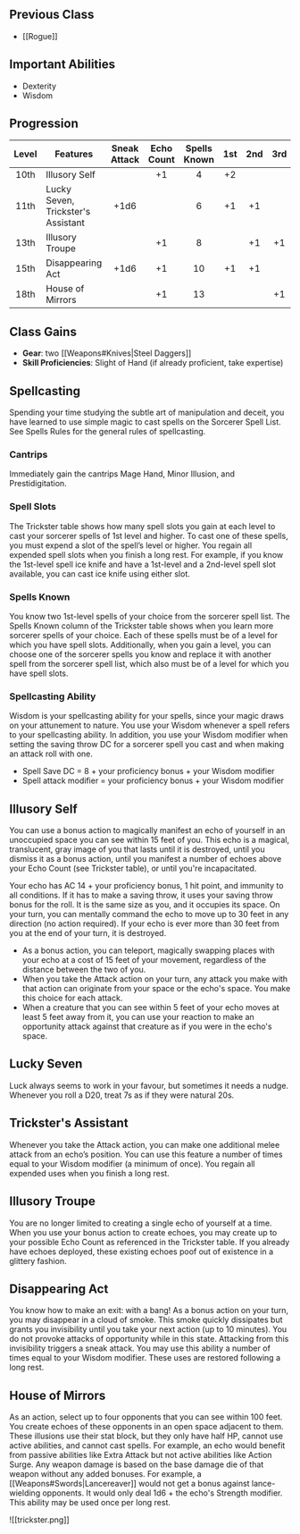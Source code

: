 ## Previous Class
- [[Rogue]]
## Important Abilities
- Dexterity
- Wisdom
## Progression
| Level | Features                               | Sneak Attack | Echo Count | Spells Known | 1st | 2nd | 3rd | 4th |
| :---: | -------------------------------------- | :----------: | :--------: | :----------: | :-: | :-: | :-: | --- |
| 10th  | Illusory Self                          |              |     +1     |      4       | +2  |     |     |     |
| 11th  | Lucky Seven, <br>Trickster's Assistant |     +1d6     |            |      6       | +1  | +1  |     |     |
| 13th  | Illusory Troupe                        |              |     +1     |      8       |     | +1  | +1  |     |
| 15th  | Disappearing Act                       |     +1d6     |     +1     |      10      | +1  | +1  |     | +1  |
| 18th  | House of Mirrors                       |              |     +1     |      13      |     |     | +1  | +1  |
## Class Gains
- **Gear**: two [[Weapons#Knives|Steel Daggers]]
- **Skill Proficiencies**: Slight of Hand (if already proficient, take expertise)
## Spellcasting
Spending your time studying the subtle art of manipulation and deceit, you have learned to use simple magic to cast spells on the Sorcerer Spell List. See Spells Rules for the general rules of spellcasting.
### Cantrips
Immediately gain the cantrips Mage Hand, Minor Illusion, and Prestidigitation.
### Spell Slots
The Trickster table shows how many spell slots you gain at each level to cast your sorcerer spells of 1st level and higher. To cast one of these spells, you must expend a slot of the spell’s level or higher. You regain all expended spell slots when you finish a long rest.
For example, if you know the 1st-level spell ice knife and have a 1st-level and a 2nd-level spell slot available, you can cast ice knife using either slot.
### Spells Known
You know two 1st-level spells of your choice from the sorcerer spell list.
The Spells Known column of the Trickster table shows when you learn more sorcerer spells of your choice. Each of these spells must be of a level for which you have spell slots. 
Additionally, when you gain a level, you can choose one of the sorcerer spells you know and replace it with another spell from the sorcerer spell list, which also must be of a level for which you have spell slots.
### Spellcasting Ability
Wisdom is your spellcasting ability for your spells, since your magic draws on your attunement to nature.
You use your Wisdom whenever a spell refers to your spellcasting ability. In addition, you use your Wisdom modifier when setting the saving throw DC for a sorcerer spell you cast and when making an attack roll with one. 
- Spell Save DC  =  8 + your proficiency bonus + your Wisdom modifier
- Spell attack modifier  =  your proficiency bonus + your Wisdom modifier
## Illusory Self
You can use a bonus action to magically manifest an echo of yourself in an unoccupied space you can see within 15 feet of you. This echo is a magical, translucent, gray image of you that lasts until it is destroyed, until you dismiss it as a bonus action, until you manifest a number of echoes above your Echo Count (see Trickster table), or until you're incapacitated. 

Your echo has AC 14 + your proficiency bonus, 1 hit point, and immunity to all conditions. If it has to make a saving throw, it uses your saving throw bonus for the roll. It is the same size as you, and it occupies its space. On your turn, you can mentally command the echo to move up to 30 feet in any direction (no action required). If your echo is ever more than 30 feet from you at the end of your turn, it is destroyed.

- As a bonus action, you can teleport, magically swapping places with your echo at a cost of 15 feet of your movement, regardless of the distance between the two of you.
- When you take the Attack action on your turn, any attack you make with that action can originate from your space or the echo's space. You make this choice for each attack.
- When a creature that you can see within 5 feet of your echo moves at least 5 feet away from it, you can use your reaction to make an opportunity attack against that creature as if you were in the echo's space.
## Lucky Seven
Luck always seems to work in your favour, but sometimes it needs a nudge.
Whenever you roll a D20, treat 7s as if they were natural 20s.
## Trickster's Assistant
Whenever you take the Attack action, you can make one additional melee attack from an echo’s position.
You can use this feature a number of times equal to your Wisdom modifier (a minimum of once). You regain all expended uses when you finish a long rest.
## Illusory Troupe
You are no longer limited to creating a single echo of yourself at a time. When you use your bonus action to create echoes, you may create up to your possible Echo Count as referenced in the Trickster table. 
If you already have echoes deployed, these existing echoes poof out of existence in a glittery fashion.
## Disappearing Act
You know how to make an exit: with a bang!
As a bonus action on your turn, you may disappear in a cloud of smoke. This smoke quickly dissipates but grants you invisibility until you take your next action (up to 10 minutes). 
You do not provoke attacks of opportunity while in this state. 
Attacking from this invisibility triggers a sneak attack. 
You may use this ability a number of times equal to your Wisdom modifier. These uses are restored following a long rest.
## House of Mirrors
As an action, select up to four opponents that you can see within 100 feet.
You create echoes of these opponents in an open space adjacent to them.
These illusions use their stat block, but they only have half HP, cannot use active abilities, and cannot cast spells. For example, an echo would benefit from passive abilities like Extra Attack but not active abilities like Action Surge.
Any weapon damage is based on the base damage die of that weapon without any added bonuses. For example, a [[Weapons#Swords|Lancereaver]] would not get a bonus against lance-wielding opponents. It would only deal 1d6 + the echo's Strength modifier.
This ability may be used once per long rest. 

![[trickster.png]]